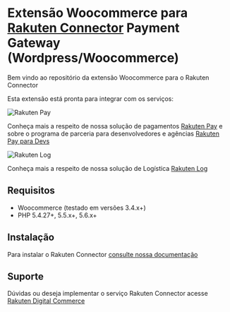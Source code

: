 # Extensão Woocommerce para [Rakuten Connector](https://digitalcommerce.rakuten.com.br/solucoes/rakuten-connector/) Payment Gateway (Wordpress/Woocommerce) 

Bem vindo ao repositório da extensão Woocommerce para o Rakuten Connector

Esta extensão está pronta para integrar com os serviços:

![Rakuten Pay](https://raw.githubusercontent.com/RakutenBrasil/magento1-rakuten-pay/master/images/logo-rakuten-pay.png)
   
   Conheça mais a respeito de nossa solução de pagamentos [Rakuten Pay](https://digitalcommerce.rakuten.com.br/produtos/pagamentos-rakuten-pay/) e sobre o programa de parceria para desenvolvedores e agências [Rakuten Pay para Devs](https://digitalcommerce.rakuten.com.br/rakuten-pay-dev/)

![Rakuten Log](https://raw.githubusercontent.com/RakutenBrasil/magento1-rakuten-pay/master/images/logo-rakuten-log.png)
   
   Conheça mais a respeito de nossa solução de Logística [Rakuten Log](https://digitalcommerce.rakuten.com.br/rakuten-log/)


## Requisitos

  * Woocommerce (testado em versões 3.4.x+)
  * PHP 5.4.27+, 5.5.x+, 5.6.x+

## Instalação

  Para instalar o Rakuten Connector [consulte nossa documentação](https://developers.rakuten.com.br/production/developer/plugins_and_extensions/woocommerce)


## Suporte


Dúvidas ou deseja implementar  o serviço Rakuten Connector acesse [Rakuten Digital Commerce](https://digitalcommerce.rakuten.com.br)
